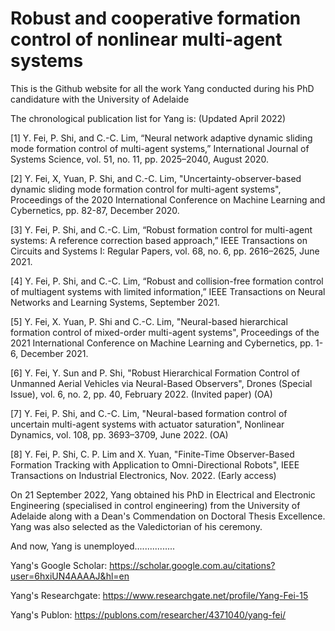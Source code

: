 # Robust and cooperative formation control of nonlinear multi-agent systems
This is the Github website for all the work Yang conducted during his PhD candidature with the University of Adelaide

The chronological publication list for Yang is: (Updated April 2022)

[1] Y. Fei, P. Shi, and C.-C. Lim, “Neural network adaptive dynamic sliding mode formation control of multi-agent systems,” International Journal of Systems Science, vol. 51, no. 11, pp. 2025–2040, August 2020.

[2] Y. Fei, X, Yuan, P. Shi, and C.-C. Lim, "Uncertainty-observer-based dynamic sliding mode formation control for multi-agent systems", Proceedings of the 2020 International Conference on Machine Learning and Cybernetics, pp. 82-87, December 2020.

[3] Y. Fei, P. Shi, and C.-C. Lim, “Robust formation control for multi-agent systems: A reference correction based approach,” IEEE Transactions on Circuits and Systems I: Regular Papers, vol. 68, no. 6, pp. 2616–2625, June 2021.

[4] Y. Fei, P. Shi, and C.-C. Lim, “Robust and collision-free formation control of multiagent systems with limited information,” IEEE Transactions on Neural Networks and Learning Systems, September 2021.

[5] Y. Fei, X. Yuan, P. Shi and C.-C. Lim, "Neural-based hierarchical formation control of mixed-order multi-agent systems", Proceedings of the 2021 International Conference on Machine Learning and Cybernetics, pp. 1-6, December 2021.

[6] Y. Fei, Y. Sun and P. Shi, "Robust Hierarchical Formation Control of Unmanned Aerial Vehicles via Neural-Based Observers", Drones (Special Issue), vol. 6, no. 2, pp. 40, February 2022. (Invited paper) (OA)

[7] Y. Fei, P. Shi, and C.-C. Lim, "Neural-based formation control of uncertain multi-agent systems with actuator saturation", Nonlinear Dynamics, vol. 108, pp. 3693–3709, June 2022. (OA)

[8] Y. Fei, P. Shi, C. P. Lim and X. Yuan, "Finite-Time Observer-Based Formation Tracking with Application to Omni-Directional Robots", IEEE Transactions on Industrial Electronics, Nov. 2022. (Early access)

On 21 September 2022, Yang obtained his PhD in Electrical and Electronic Engineering (specialised in control engineering) from the University of Adelaide along with a Dean's Commendation on Doctoral Thesis Excellence. Yang was also selected as the Valedictorian of his ceremony. 

And now, Yang is unemployed................

Yang's Google Scholar: https://scholar.google.com.au/citations?user=6hxiUN4AAAAJ&hl=en

Yang's Researchgate: https://www.researchgate.net/profile/Yang-Fei-15

Yang's Publon: https://publons.com/researcher/4371040/yang-fei/
